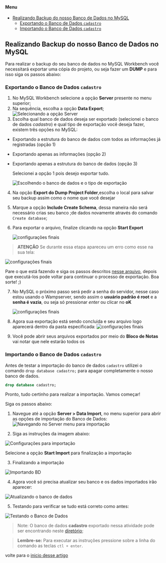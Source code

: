 <a id="inicio"></a>

#### Menu
- [Realizando Backup do nosso Banco de Dados no MySQL](#realizando-backup-do-nosso-banco-de-dados-no-mysql)
  - [Exportando o Banco de Dados ``cadastro``](#exportando-o-banco-de-dados-cadastro)
  - [Importando o Banco de Dados `cadastro`](#importando-o-banco-de-dados-cadastro)

<a id="ancora1"></a>
## Realizando Backup do nosso Banco de Dados no MySQL

Para realizar o backup do seu banco de dados no MySQL Workbench você necessitará exportar uma cópia do projeto, ou seja fazer um **DUMP** e para isso siga os passos abaixo:


### Exportando o Banco de Dados ``cadastro``

1. No MySQL Workbench selecione a opção **Server** presente no menu superior;
2. Na sequência, escolha a opção **Data Export**;
   ![Selecionando a opção Server](img/exportando1.png)
3. Escolha qual banco de dados deseja ser exportado (selecionei o banco de dados *cadastro*) e qual tipo de exportação você deseja fazer, existem três opções no MySQL:
- Exportando a estrutura do banco de dados com todos as informações já registradas (opção 1)
- Exportando apenas as informações (opção 2)
- Exportando apenas a estrutura do banco de dados (opção 3)
  
  Selecionei a opção 1 pois desejo exportar tudo.

   ![Escolhendo o banco de dados e o tipo de exportação](img/exportando2.png)
4. Na opção **Export do Dump Project Folder**,escolha o local para salvar seu backup assim como o nome que você desejar
5. Marque a opção **Include Create Schema**, dessa maneira não será necessário crias seu banco ;de dados novamente através do comando ``Create database``;
6. Para exportar o arquivo, finalize clicando na opção **Start Export**

   ![configurações finais](img/exportando3.png)

>**ATENÇÃO**
Se durante essa etapa apareceu um erro como esse na sua tela:

![configurações finais](img/erroduranteexportacao.png)

Pare o que está fazendo e siga os passos descritos [nesse arquivo](8.correcao-erro-exportacao.md), depois que executá-los pode voltar para continuar o processo de exportação. Boa sorte! ;)


7. No MySQL o próximo passo será pedir a senha do servidor, nesse caso estou usando o Wampserver, sendo assim o **usuário padrão é root** e a **senha é vazia**, ou seja só pressionar *enter* ou clicar no **oK**

    ![configurações finais](img/pedindosenha.PNG)

8. Agora sua exportação está sendo concluida e seu arquivo logo aparecerá dentro da pasta especificada:
    ![configurações finais](img/teladeexportacao.PNG)

9. Você pode abrir seus arquivos exportados por meio do **Bloco de Notas** vai notar que nele estarão todos os

### Importando o Banco de Dados `cadastro`

Antes de testar a importação do banco de dados `cadastro` utilizei o comando ``drop database cadastro;`` para apagar completamente o nosso banco de dados.

```sql
drop database cadastro;
```

Pronto, tudo certinho para realizar a importação. Vamos começar!

Siga os passos abaixo:

1. Navegue até a opção **Server > Data Import**, no menu superior para abrir as opções de importação do Banco de Dados:
![Navegando no Server menu para importação](img/importando_bd.png)

2. Siga as instruções da imagem abaixo:
 
![Configurações para importação](img/importando_bdconfiguracoes.png)

Selecione a opção **Start Import** para finalização a importação

3. Finalizando a importação

![Importando BD](img/finalizando_importacao.png)

4. Agora você só precisa atualizar seu banco e os dados importados irão aparecer:

![Atualizando o banco de dados](img/atualizando.png)


5. Testando para verificar se tudo está correto como antes:
   
![Testando o Banco de Dados](../img/testando_importacao.png)


> Note:
> O banco de dados **cadastro** exportado nessa atividade pode ser encontrando neste [diretório](banco_de_dados_export\dump_jan2022.sql);


> **Lembre-se:**
> Para executar as instruções pressione sobre a linha do comando as teclas ``ctl + enter``.

volte para o [inicio desse artigo](#inicio)
